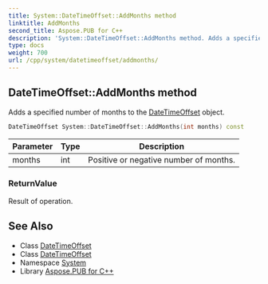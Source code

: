 ```yaml
---
title: System::DateTimeOffset::AddMonths method
linktitle: AddMonths
second_title: Aspose.PUB for C++
description: 'System::DateTimeOffset::AddMonths method. Adds a specified number of months to the DateTimeOffset object in C++.'
type: docs
weight: 700
url: /cpp/system/datetimeoffset/addmonths/
---
```

## DateTimeOffset::AddMonths method


Adds a specified number of months to the [DateTimeOffset](../) object.

```cpp
DateTimeOffset System::DateTimeOffset::AddMonths(int months) const
```


| Parameter | Type | Description |
| --- | --- | --- |
| months | int | Positive or negative number of months. |

### ReturnValue

Result of operation.

## See Also

* Class [DateTimeOffset](../)
* Class [DateTimeOffset](../)
* Namespace [System](../../)
* Library [Aspose.PUB for C++](../../../)

